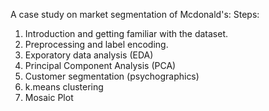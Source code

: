 A case study on market segmentation of Mcdonald's:
Steps:
1. Introduction and getting familiar with the dataset.
2. Preprocessing and label encoding.
3. Exporatory data analysis (EDA)
4. Principal Component Analysis (PCA)
5. Customer segmentation (psychographics)
6. k.means clustering
7. Mosaic Plot

